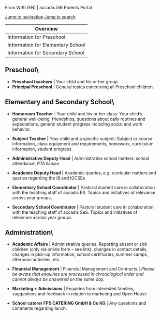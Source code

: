 From WIKI (EN) | accadis ISB Parents Portal

[Jump to navigation](/ISB-Eltern-wiki/en/Contact_persons#mw-head) [Jump to search](/ISB-Eltern-wiki/en/Contact_persons#searchInput)

| Overview |
| --- |
| Information for Preschool | yes |
| Information for Elementary School | yes |
| Information for Secondary School | yes |

## Preschool\ 

-   **Preschool teachers** | Your child and his or her group.
-   **Principal Preschool** | General topics concerning all Preschool children.

## Elementary and Secondary School\ 

-   **Homeroom Teacher** | Your child and his or her class: Your child’s general well-being, friendships, questions about daily routines and expectations, general student progress including social and work behavior.

-   **Subject Teacher** | Your child and a specific subject: Subject or course information, class equipment and requirements, homework, curriculum information, student progress.

-   **Administrative Deputy Head** | Administrative school matters: school attendance, PTA liaison

-   **Academic Deputy Head** | Academic queries, e.g. curricular matters and queries regarding the IB and IGCSEs

-   **Elementary School Coordinator** | Pastoral student care in collaboration with the teaching staff of accadis ES. Topics and initiatives of relevance across year groups.

-   **Secondary School Coordinator** | Pastoral student care in collaboration with the teaching staff of accadis SeS. Topics and initiatives of relevance across year groups.

## Administration\ 

-   **Academic Affairs** | Administrative queries, Reporting absent or sick children (only via online form – see link), changes in contact details, changes in pick-up information, school certificates, summer camps, afternoon activities, etc.

-   **Financial Management** | Financial Management and Contracts | _Please be aware that enquiries are processed in chronological order and cannot always be answered on the same day._

-   **Marketing + Admissions** | Enquiries from interested families, suggestions and feedback in relation to marketing and Open House

-   **School caterer FPS CATERING GmbH & Co KG** | Any questions and comments regarding lunch.